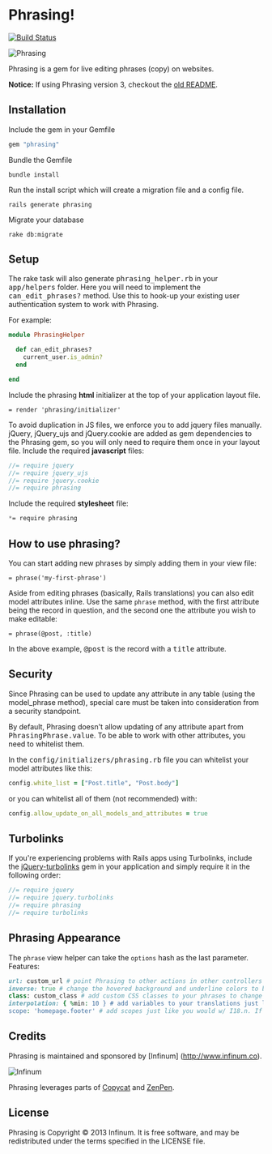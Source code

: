 # Phrasing!

[![Build Status](https://travis-ci.org/infinum/phrasing.png)](https://travis-ci.org/infinum/phrasing)

![Phrasing](http://www.miataturbo.net/attachments/miata-parts-sale-trade-5/74257-lots-leftovers-near-boston-archer-phrasing2-300x225-jpg?dateline=1366600534)

Phrasing is a gem for live editing phrases (copy) on websites.

**Notice:** If using Phrasing version 3, checkout the [old README](https://github.com/infinum/phrasing/blob/new-release-4/README-3.md).

## Installation

Include the gem in your Gemfile

```ruby
gem "phrasing"
```

Bundle the Gemfile

```shell
bundle install
```

Run the install script which will create a migration file and a config file.

```shell
rails generate phrasing
```

Migrate your database
```shell
rake db:migrate
```

## Setup

The rake task will also generate <tt>phrasing_helper.rb</tt> in your <tt>app/helpers</tt> folder. Here you will need to implement the <tt>can_edit_phrases?</tt> method. Use this to hook-up your existing user authentication system to work with Phrasing.

For example:

```ruby
module PhrasingHelper

  def can_edit_phrases?
    current_user.is_admin?
  end

end
```
Include the phrasing **html** initializer at the top of your application layout file.

```haml
= render 'phrasing/initializer'
```

To avoid duplication in JS files, we enforce you to add jquery files manually. jQuery, jQuery_ujs and jQuery.cookie are added as gem dependencies to the Phrasing gem, so you will only need to require them once in your layout file. Include the required **javascript** files:

```javascript
//= require jquery
//= require jquery_ujs
//= require jquery.cookie
//= require phrasing
```

Include the required **stylesheet** file:

```css
*= require phrasing
```

## How to use phrasing?

You can start adding new phrases by simply adding them in your view file:

	= phrase('my-first-phrase')

Aside from editing phrases (basically, Rails translations) you can also edit model attributes inline. Use the same `phrase` method, with the first attribute being the record in question, and the second one the attribute you wish to make editable:

  	= phrase(@post, :title)

In the above example, <tt>@post</tt> is the record with a <tt>title</tt> attribute.

## Security

Since Phrasing can be used to update any attribute in any table (using the model_phrase method), special care must be taken into consideration from a security standpoint.

By default, Phrasing doesn't allow updating of any attribute apart from <tt>PhrasingPhrase.value</tt>. To be able to work with other attributes, you need to whitelist them.

In the <tt>config/initializers/phrasing.rb</tt> file you can whitelist your model attributes like this:

```ruby
config.white_list = ["Post.title", "Post.body"]
```

or you can whitelist all of them (not recommended) with:

```ruby
config.allow_update_on_all_models_and_attributes = true
```

## Turbolinks

If you're experiencing problems with Rails apps using Turbolinks, include the [jQuery-turbolinks](https://github.com/kossnocorp/jquery.turbolinks) gem in your application and simply require it in the following order:

```javascript
//= require jquery
//= require jquery.turbolinks
//= require phrasing
//= require turbolinks
```

## Phrasing Appearance

The `phrase` view helper can take the `options` hash as the last parameter. Features:
```ruby
url: custom_url # point Phrasing to other actions in other controllers
inverse: true # change the hovered background and underline colors to better fit darker backgrounds
class: custom_class # add custom CSS classes to your phrases to change the appearance of phrases in your application
interpolation: { %min: 10 } # add variables to your translations just like w/ I18n
scope: 'homepage.footer' # add scopes just like you would w/ I18.n. If the first argument is 'test', than the key would be 'homepage.footer.test'
```

## Credits

Phrasing is maintained and sponsored by
[Infinum] (http://www.infinum.co).

![Infinum](https://www.infinum.co/assets/logo_pic-2e19713f50692ed9b0805b199676c19a.png)

Phrasing leverages parts of [Copycat](https://github.com/Zorros/copycat) and [ZenPen](https://github.com/tholman/zenpen/tree/master/).

## License

Phrasing is Copyright © 2013 Infinum. It is free software, and may be redistributed under the terms specified in the LICENSE file.

